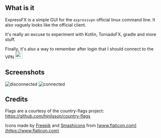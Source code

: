 ## What is it
ExpressFX is a simple GUI for the `expressvpn` official linux command line.
It also vaguely looks like the official client.

It's really an excuse to experiment with Kotlin, TornadoFX, gradle and more stuff.

Finally, it's also a way to remember after login that I should connect to the VPN <img src="https://github.githubassets.com/images/icons/emoji/unicode/1f605.png" width="24px"/>

## Screenshots
![disconnected](https://user-images.githubusercontent.com/14351041/60011147-75054680-9679-11e9-9172-2b68163b84b0.png) ![connected](https://user-images.githubusercontent.com/14351041/60011172-80f10880-9679-11e9-89cf-57610c8c039b.png)

## Credits
Flags are a courtesy of the country-flags project:
https://github.com/hjnilsson/country-flags

Icons made by [Freepik](https://www.freepik.com/) and [Smashicons](https://www.flaticon.com/authors/smashicons) from [www.flaticon.com](https://www.flaticon.com) 



